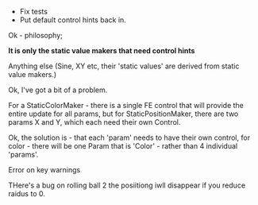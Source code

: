 - Fix tests
- Put default control hints back in.

Ok - philosophy;

**It is only the static value makers that need control hints**

Anything else (Sine, XY etc, their 'static values' are derived from static value makers.)

Ok, I've got a bit of a problem.

For a StaticColorMaker - there is a single FE control that will provide the entire update for all params, but for StaticPositionMaker, there are two params X and Y, which each need their own Control.

Ok, the solution is - that each 'param' needs to have their own control, for color - there will be one Param that is 'Color' - rather than 4 individual 'params'.

Error on key warnings

THere's a bug on rolling ball 2 the posiitiong iwll disappear if you reduce raidus to 0.
